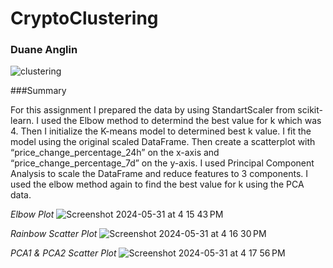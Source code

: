 # CryptoClustering
### Duane Anglin

![clustering](https://github.com/Enaud29/CryptoClustering/assets/161158238/ebf075f9-7554-4472-887a-043121e4c6ba)

###Summary

For this assignment I prepared the data by using StandartScaler from scikit-learn. I used the Elbow method to determind the best value for k which was 4. Then I initialize the K-means model to determined best k value. I fit the model using the original scaled DataFrame. Then create a scatterplot with “price_change_percentage_24h” on the x-axis and “price_change_percentage_7d” on the y-axis. I used Principal Component Analysis to scale the DataFrame and reduce features to 3 components. I used the elbow method again to find the best value for k using the PCA data.


_Elbow Plot_
![Screenshot 2024-05-31 at 4 15 43 PM](https://github.com/Enaud29/CryptoClustering/assets/161158238/cc143613-374d-4785-9e20-70c088736246)

_Rainbow Scatter Plot_
![Screenshot 2024-05-31 at 4 16 30 PM](https://github.com/Enaud29/CryptoClustering/assets/161158238/bbc4d848-c86b-49c1-bb27-581057e14f70)

_PCA1 & PCA2 Scatter Plot_
![Screenshot 2024-05-31 at 4 17 56 PM](https://github.com/Enaud29/CryptoClustering/assets/161158238/0d23b78e-ad2e-47f5-8744-a4eedf550341)
